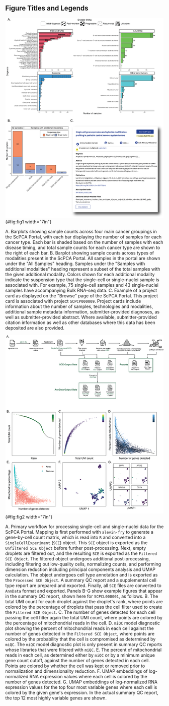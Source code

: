 ## Figure Titles and Legends

![**Figure 1. Overview of ScPCA Portal contents.**](https://raw.githubusercontent.com/AlexsLemonade/scpca-paper-figures/main/figures/compiled_figures/pngs/figure_1.png?sanitize=true){#fig:fig1 width="7in"}

A. Barplots showing sample counts across four main cancer groupings in the ScPCA Portal, with each bar displaying the number of samples for each cancer type.
Each bar is shaded based on the number of samples with each disease timing, and total sample counts for each cancer type are shown to the right of each bar.
B. Barplot showing sample counts across types of modalities present in the ScPCA Portal.
All samples in the portal are shown under the "All Samples" heading.
Samples under the "Samples with additional modalities" heading represent a subset of the total samples with the given additional modality.
Colors shown for each additional modality indicate the suspension type that the single-cell or single-nuclei sample is associated with.
For example, 75 single-cell samples and 43 single-nuclei samples have accompanying Bulk RNA-seq data.
C. Example of a project card as displayed on the "Browse" page of the ScPCA Portal.
This project card is associated with project `SCPCP000009`.
Project cards include information about the number of samples, technologies and modalities, additional sample metadata information, submitter-provided diagnoses, as well as submitter-provided abstract.
Where available, submitter-provided citation information as well as other databases where this data has been deposited are also provided.


![**Figure 2. Overview of ScPCA Portal workflow.**](https://raw.githubusercontent.com/AlexsLemonade/scpca-paper-figures/main/figures/compiled_figures/pngs/figure_2.png?sanitize=true){#fig:fig2 width="7in"}

A. Primary workflow for processing single-cell and single-nuclei data for the ScPCA Portal.
Mapping is first performed with `alevin-fry` to generate a gene-by-cell count matrix, which is read into `R` and converted into a `SingleCellExperiment` (`SCE`) object.
This `SCE` object is exported as the `Unfiltered SCE Object` before further post-processing.
Next, empty droplets are filtered out, and the resulting `SCE` is exported as the `Filtered SCE Object`.
The filtered object undergoes additional post-processing, including filtering out low-quality cells, normalizing counts, and performing dimension reduction including principal components analysis and UMAP calculation.
The object undergoes cell type annotation and is exported as the `Processed SCE Object`.
A summary QC report and a supplemental cell type report are prepared and exported.
Finally, all `SCE` files are converted to `AnnData` format and exported.
Panels B-G show example figures that appear in the summary QC report, shown here for `SCPCL000001`, as follows.
B. The total UMI count for each droplet against the droplet's rank, where points are colored by the percentage of droplets that pass the cell filter used to create the `Filtered SCE Object`.
C. The number of genes detected for each cell passing the cell filter again the total UMI count, where points are colored by the percentage of mitochondrial reads in the cell.
D. `miQC` model diagnostic plot showing the percent of mitochondrial reads in each cell against the number of genes detected in the `Filtered SCE Object`, where points are colored by the probability that the cell is compromised as determined by `miQC`.
The `miQC` model diagnostic plot is only present in summary QC reports whose libraries that were filtered with `miQC`.
E. The percent of mitochondrial reads in each cell, as determined either by `miQC` or by a minimum unique gene count cutoff, against the number of genes detected in each cell.
Points are colored by whether the cell was kept or removed prior to normalization and dimensionality reduction.
F. UMAP embeddings of log-normalized RNA expression values where each cell is colored by the number of genes detected.
G. UMAP embeddings of log-normalized RNA expression values for the top four most variable genes where each cell is colored by the given gene's expression.
In the actual summary QC report, the top 12 most highly variable genes are shown.
